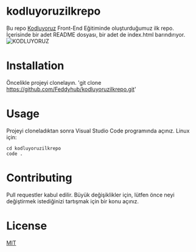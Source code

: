 # kodluyoruzilkrepo
Bu repo [Kodluyoruz](kodluyoruz.org) Front-End Eğitiminde oluşturduğumuz ilk repo. İçerisinde bir adet README dosyası, bir adet de index.html barındırıyor.
![KODLUYORUZ](C:\Users\Ferhat\Documents\github\kodluyoruzilkrepo-1\A.png)
#  Installation
Öncelikle projeyi clonelayın.
'git clone https://github.com/Feddyhub/kodluyoruzilkrepo.git'

#  Usage
Projeyi cloneladıktan sonra Visual Studio Code programında açınız.
Linux için:
```
cd kodluyoruzilkrepo
code .
```
#  Contributing
Pull requestler kabul edilir. Büyük değişiklikler için, lütfen önce neyi değiştirmek istediğinizi tartışmak için bir konu açınız.
#  License
[MIT](https://choosealicense.com/licenses/mit/)


